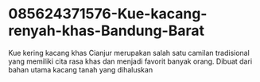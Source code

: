# 085624371576-Kue-kacang-renyah-khas-Bandung-Barat
Kue kering kacang khas Cianjur merupakan salah satu camilan tradisional yang memiliki cita rasa khas dan menjadi favorit banyak orang. Dibuat dari bahan utama kacang tanah yang dihaluskan 

